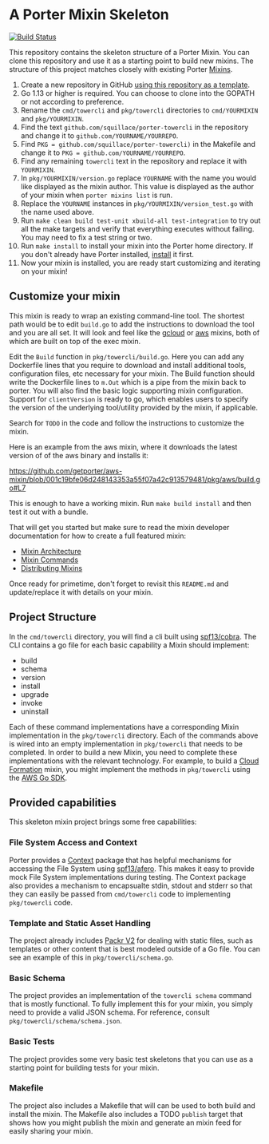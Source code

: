 # A Porter Mixin Skeleton

[![Build Status](https://dev.azure.com/getporter/porter/_apis/build/status/towercli?branchName=main)](https://dev.azure.com/getporter/porter/_build/latest?definitionId=13&branchName=main)

This repository contains the skeleton structure of a Porter Mixin. You can clone
this repository and use it as a starting point to build new mixins. The
structure of this project matches closely with existing Porter [Mixins](https://porter.sh/mixins).

1. Create a new repository in GitHub [using this repository as a
   template](https://help.github.com/en/articles/creating-a-repository-from-a-template).
1. Go 1.13 or higher is required. You can choose to clone into the GOPATH or not according to preference.
1. Rename the `cmd/towercli` and `pkg/towercli` directories to `cmd/YOURMIXIN` and
   `pkg/YOURMIXIN`.
1. Find the text `github.com/squillace/porter-towercli` in the repository and change it to
   `github.com/YOURNAME/YOURREPO`.
1. Find `PKG = github.com/squillace/porter-towercli)` in the Makefile and change it to `PKG = github.com/YOURNAME/YOURREPO`.
1. Find any remaining `towercli` text in the repository and replace it with `YOURMIXIN`.
1. In `pkg/YOURMIXIN/version.go` replace `YOURNAME` with the name you would like displayed as the mixin
   author. This value is displayed as the author of your mixin when `porter mixins list` is run.
1. Replace the `YOURNAME` instances in `pkg/YOURMIXIN/version_test.go` with the name used above.
1. Run `make clean build test-unit xbuild-all test-integration` to try out all the make targets and
   verify that everything executes without failing. You may need to fix a test string or two.
1. Run `make install` to install your mixin into the Porter home directory. If
   you don't already have Porter installed, [install](https://porter.sh/install) it first.
1. Now your mixin is installed, you are ready start customizing and iterating on
   your mixin!

## Customize your mixin

This mixin is ready to wrap an existing command-line tool. The shortest path
would be to edit `build.go` to add the instructions to download the tool
and you are all set. It will look and feel like the [gcloud](https://porter.sh/mixins/gcloud)
or [aws](https://porter.sh/mixins/aws) mixins, both of which are built on top of the exec mixin.

Edit the `Build` function in `pkg/towercli/build.go`.
Here you can add any Dockerfile lines that you require to download and install
additional tools, configuration files, etc necessary for your mixin. The Build
function should write the Dockerfile lines to `m.Out` which is a pipe from the
mixin back to porter.
You will also find the basic logic supporting mixin configuration.  Support for `clientVersion` is ready to go, which enables users to specify the version of the underlying tool/utility provided by the mixin, if applicable.

Search for `TODO` in the code and follow the instructions to customize the mixin.

Here is an example from the aws mixin, where it downloads the latest version of
of the aws binary and installs it:

https://github.com/getporter/aws-mixin/blob/001c19bfe06d248143353a55f07a42c913579481/pkg/aws/build.go#L7

This is enough to have a working mixin. Run `make build install` and then test
it out with a bundle.

That will get you started but make sure to read the mixin developer
documentation for how to create a full featured mixin:

* [Mixin Architecture](https://porter.sh/mixin-dev-guide/architecture/)
* [Mixin Commands](https://porter.sh/mixin-dev-guide/commands/)
* [Distributing Mixins](https://porter.sh/mixin-dev-guide/distribution/)

Once ready for primetime, don't forget to revisit this `README.md` and update/replace it with details on your mixin.

## Project Structure

In the `cmd/towercli` directory, you will find a cli built using [spf13/cobra](https://github.com/spf13/cobra). The CLI contains a go file for each basic capability a Mixin should implement:

* build
* schema
* version
* install
* upgrade
* invoke
* uninstall

Each of these command implementations have a corresponding Mixin implementation in the `pkg/towercli` directory. Each of the commands above is wired into an empty implementation in `pkg/towercli` that needs to be completed. In order to build a new Mixin, you need to complete these implementations with the relevant technology. For example, to build a [Cloud Formation](https://aws.amazon.com/cloudformation/) mixin, you might implement the methods in `pkg/towercli` using the [AWS Go SDK](https://docs.aws.amazon.com/sdk-for-go/api/service/cloudformation/).

## Provided capabilities

This skeleton mixin project brings some free capabilities:

### File System Access and Context

Porter provides a [Context](https://porter.sh/src/pkg/context) package that has helpful mechanisms for accessing the File System using [spf13/afero](https://github.com/spf13/afero). This makes it easy to provide mock File System implementations during testing. The Context package also provides a mechanism to encapsualte stdin, stdout and stderr so that they can easily be passed from `cmd/towercli` code to implementing `pkg/towercli` code.

### Template and Static Asset Handling

The project already includes [Packr V2](https://github.com/gobuffalo/packr/tree/master/v2) for dealing with static files, such as templates or other content that is best modeled outside of a Go file. You can see an example of this in `pkg/towercli/schema.go`.

### Basic Schema

The project provides an implementation of the `towercli schema` command that is mostly functional. To fully implement this for your mixin, you simply need to provide a valid JSON schema. For reference, consult `pkg/towercli/schema/schema.json`.

### Basic Tests

The project provides some very basic test skeletons that you can use as a starting point for building tests for your mixin.

### Makefile

The project also includes a Makefile that will can be used to both build and install the mixin. The Makefile also includes a TODO `publish` target that shows how you might publish the mixin and generate an mixin feed for easily sharing your mixin.
